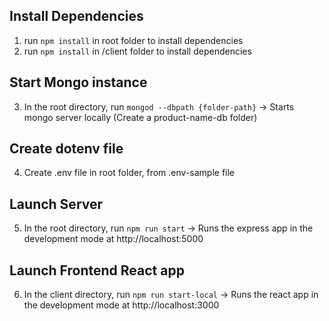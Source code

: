 ## Install Dependencies
1) run `npm install` in root folder to install dependencies
2) run `npm install` in /client folder to install dependencies

## Start Mongo instance 
3) In the root directory, run `mongod --dbpath {folder-path}` -> Starts mongo server locally (Create a product-name-db folder)

## Create dotenv file
4) Create .env file in root folder, from .env-sample file

## Launch Server 
5) In the root directory, run `npm run start` -> Runs the express app in the development mode at http://localhost:5000

## Launch Frontend React app 
6) In the client directory, run `npm run start-local` -> Runs the react app in the development mode at http://localhost:3000
